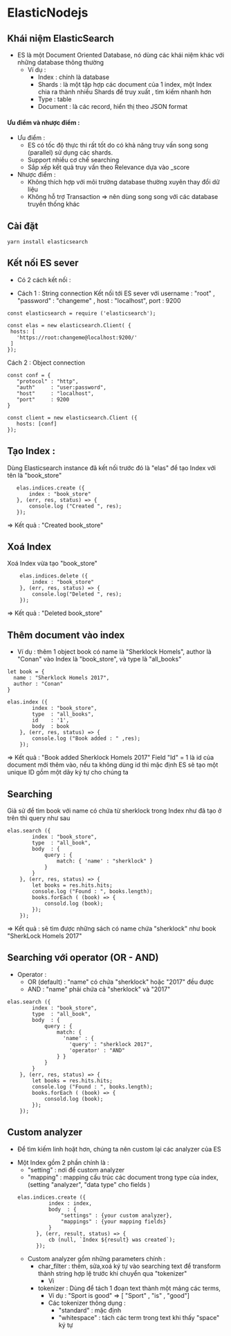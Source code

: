 # ElasticNodejs

## Khái niệm ElasticSearch
- ES là một Document Oriented Database, nó dùng các khái niệm khác với những database thông thường
  * Ví dụ : 
    * Index : chính là database
    * Shards : là một tập hợp các document của 1 index, một Index chia ra thành nhiều Shards để truy xuất , tìm kiếm nhanh hơn
    * Type : table
    * Document : là các record, hiển thị theo JSON format 
 #### Ưu điểm và nhược điểm :
  * Ưu điểm :
    * ES có tốc độ thực thi rất tốt do có khả năng truy vấn song song (parallel) sử dụng các shards.
    * Support nhiều cơ chế searching 
    * Sắp xếp kết quả truy vấn theo Relevance dựa vào _score
  * Nhược điểm :
    * Không thích hợp với môi trường database thường xuyên thay đổi dữ liệu
    * Không hỗ trợ Transaction => nên dùng song song với các database truyền thống khác
 ## Cài đặt
 ```
 yarn install elasticsearch
 ```
 ## Kết nối ES sever
 
 - Có 2 cách kết nối :
 + Cách 1 : String connection
 Kết nối tới ES sever với username : "root" , "password" : "changeme" , host : "localhost", port : 9200
 ```
const elasticsearch = require ('elasticsearch');

const elas = new elasticsearch.Client( {  
  hosts: [
    'https://root:changeme@localhost:9200/'
  ]
});
 ```
 Cách 2 : Object connection
 ```
const conf = {
    "protocol" : "http",
    "auth"     : "user:password", 
    "host"     : "localhost",
    "port"     : 9200
}

const client = new elasticsearch.Client ({  
    hosts: [conf]
});
 ```
 ## Tạo Index :
 Dùng Elasticsearch instance đã kết nối trước đó là "elas" để tạo Index với tên là "book_store"
 ```
    elas.indices.create ({
        index : "book_store"
    }, (err, res, status) => {
        console.log ("Created ", res);
    });
 ```
 => Kết quả : "Created book_store"
## Xoá Index
Xoá Index vừa tạo "book_store"
```
    elas.indices.delete ({
        index : "book_store"
    }, (err, res, status) => {
        console.log("Deleted ", res);
    });
```
=> Kết quả : "Deleted book_store"
## Thêm document vào index
- Ví dụ : thêm 1 object book có name là "Sherklock Homels", author là "Conan" vào Index là "book_store", và type là "all_books"  
```
let book = {
  name : "Sherklock Homels 2017",
  author : "Conan"
}

elas.index ({
        index : "book_store",
        type  : "all_books",
        id    : '1',
        body  : book
    }, (err, res, status) => {
        console.log ("Book added : " ,res);
    });
```
=> Kết quả : "Book added Sherklock Homels 2017"
Field "Id"  =  1 là id của document mới thêm vào, nếu ta không dùng id thì mặc định ES sẽ tạo một unique ID gồm một dãy ký tự cho chúng ta

## Searching
Giả sử để tìm book với name có chứa từ sherklock trong Index như đã tạo ở trên thì query như sau
```
elas.search ({
        index : "book_store",
        type  : "all_book",
        body  : {
            query : {
                match: { 'name' : "sherklock" }
            }
        }
    }, (err, res, status) => {
        let books = res.hits.hits;
        console.log ("Found : ", books.length);
        books.forEach ( (book) => {
            consold.log (book);
        });
    });
```
 => Kết quả : sẽ tìm được những sách có name chứa "sherklock" như book "SherkLock Homels 2017"
 
 ## Searching với operator (OR - AND)
* Operator : 
  * OR (default) : "name" có chứa "sherklock" hoặc "2017" đều được
  * AND : "name" phải chứa cả "sherklock" và "2017"
```
elas.search ({
        index : "book_store",
        type  : "all_book",
        body  : {
            query : {
                match: { 
                  'name' : {
                    'query' : "sherklock 2017",
                    'operator' : "AND"
                } }
            }
        }
    }, (err, res, status) => {
        let books = res.hits.hits;
        console.log ("Found : ", books.length);
        books.forEach ( (book) => {
            consold.log (book);
        });
    });

```

## Custom analyzer
- Để tìm kiếm linh hoặt hơn, chúng ta nên custom lại các analyzer của ES
* Một Index gồm 2 phần chính là :
  * "setting" : nơi để custom analyzer
  * "mapping" : mapping cấu trúc các document trong type của index, (setting "analyzer", "data type" cho fields )
  ```
  elas.indices.create ({
			index : index,
			body  : {
				"settings" : {your custom analyzer},
				"mappings" : {your mapping fields}
			}
		}, (err, result, status) => {
			cb (null, `Index ${result} was created`);
		});
  ```
  * Custom analyzer gồm những parameters chính : 
    * char_filter : thêm, sửa,xoá ký tự vào searching text để transform thành string hợp lệ trước khi chuyển qua "tokenizer" 
      * Vi
    * tokenizer : Dùng để tách 1 đoạn text thành một mảng các terms, 
      * Ví dụ : "Sport is good" => [ "Sport" , "is" , "good"]
      * Các tokenizer thông dụng : 
        * "standard" : mặc định
        * "whitespace" : tách các term trong text khi thấy "space" ký tự
  ```
  
  ```
 
